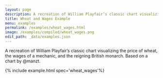 ```yaml
---
layout: page
description: A recreation of William Playfair’s classic chart visualizing the price of wheat, the wages of a mechanic, and the reigning British monarch. Based on a chart by @manzt.
title: Wheat and Wages Example
menu: examples
permalink: /examples/wheat_wages.html
image: /examples/compiled/wheat_wages.png
edit_path: _data/examples.json
---
```


A recreation of William Playfair’s classic chart visualizing the price of wheat, the wages of a mechanic, and the reigning British monarch. Based on a chart by @manzt.

{% include example.html spec='wheat_wages'%}
